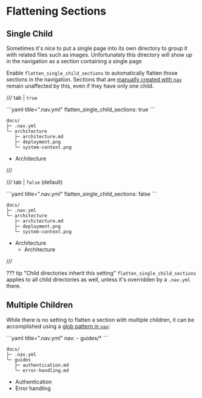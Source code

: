 # Flattening Sections

## Single Child

Sometimes it's nice to put a single page into its own directory to group it with related files such as images. Unfortunately this directory will show up in the navigation as a section containing a single page

Enable `flatten_single_child_sections` to automatically flatten those sections in the navigation. Sections that are [manually created with `nav`](nav.md#sections) remain unaffected by this, even if they have only one child.

/// tab | `true`
<div class="awesome-example" markdown>
```yaml title=".nav.yml"
flatten_single_child_sections: true
```

```title="File Structure"
docs/
├─ .nav.yml
└─ architecture
   ├─ architecture.md
   ├─ deployment.png
   └─ system-context.png
```

- Architecture
</div>
///

/// tab | `false` (default)
<div class="awesome-example" markdown>
```yaml title=".nav.yml"
flatten_single_child_sections: false
```

```title="File Structure"
docs/
├─ .nav.yml
└─ architecture
   ├─ architecture.md
   ├─ deployment.png
   └─ system-context.png
```

- Architecture
    - Architecture
</div>
///

??? tip "Child directories inherit this setting"
    `flatten_single_child_sections` applies to all child directories as well, unless it's overridden by a `.nav.yml` there.

## Multiple Children

While there is no setting to flatten a section with multiple children, it can be accomplished using a [glob pattern in `nav`](nav.md#glob-patterns):

<div class="awesome-example" markdown>
```yaml title=".nav.yml"
nav:
  - guides/*
```

```title="File Structure"
docs/
├─ .nav.yml
└─ guides
   ├─ authentication.md
   └─ error-handling.md
```

- Authentication
- Error handling
</div>
